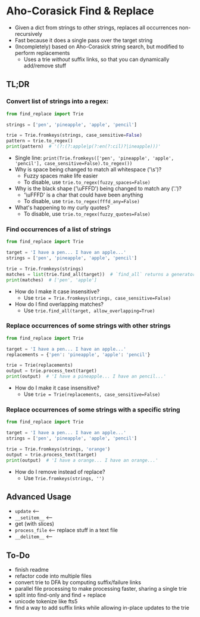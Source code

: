 ﻿#   Aho-Corasick Find & Replace
-   Given a dict from strings to other strings, replaces all occurrences non-recursively
-   Fast because it does a single pass over the target string
-   (Incompletely) based on Aho-Corasick string search, but modified to perform replacements
    -   Uses a trie *without* suffix links, so that you can dynamically add/remove stuff


##  TL;DR

### Convert list of strings into a regex:
```python
from find_replace import Trie

strings = ['pen', 'pineapple', 'apple', 'pencil']

trie = Trie.fromkeys(strings, case_sensitive=False)
pattern = trie.to_regex()
print(pattern)  # '(?:(?:apple|p(?:en(?:cil)?|ineapple)))'
```
-   Single line: `print(Trie.fromkeys(['pen', 'pineapple', 'apple', 'pencil'], case_sensitive=False).to_regex())`
-   Why is space being changed to match all whitespace ('\s')?
    -   Fuzzy spaces make life easier
    -   To disable, use `trie.to_regex(fuzzy_spaces=False)`
-   Why is the black shape ('\uFFFD') being changed to match any ('.')?
    -   '\uFFFD' is a char that could have been anything
    -   To disable, use `trie.to_regex(fffd_any=False)`
-   What's happening to my curly quotes?
    -   To disable, use `trie.to_regex(fuzzy_quotes=False)`

### Find occurrences of a list of strings
```python
from find_replace import Trie

target = 'I have a pen... I have an apple...'
strings = ['pen', 'pineapple', 'apple', 'pencil']

trie = Trie.fromkeys(strings)
matches = list(trie.find_all(target))  # `find_all` returns a generator
print(matches)  # ['pen', 'apple']
```
-   How do I make it case insensitive?
    -   Use `trie = Trie.fromkeys(strings, case_sensitive=False)`
-   How do I find overlapping matches?
    -   Use `trie.find_all(target, allow_overlapping=True)`

### Replace occurrences of some strings with other strings
```python
from find_replace import Trie

target = 'I have a pen... I have an apple...'
replacements = {'pen': 'pineapple', 'apple': 'pencil'}

trie = Trie(replacements)
output = trie.process_text(target)
print(output)  # 'I have a pineapple... I have an pencil...'
```
-   How do I make it case insensitive?
    -   Use `trie = Trie(replacements, case_sensitive=False)`

### Replace occurrences of some strings with a specific string
```python
from find_replace import Trie

target = 'I have a pen... I have an apple...'
strings = ['pen', 'pineapple', 'apple', 'pencil']

trie = Trie.fromkeys(strings, 'orange')
output = trie.process_text(target)
print(output)  # 'I have a orange... I have an orange...'
```
-   How do I remove instead of replace?
    -   Use `Trie.fromkeys(strings, '')`

##  Advanced Usage

-   `update` <--
-   `__setitem__` <--
-   get (with slices)
-   `process_file` <-- replace stuff in a text file
-   `__delitem__` <-- 

##  To-Do
-   finish readme
-   refactor code into multiple files
-   convert trie to DFA by computing suffix/failure links
-   parallel file processing to make processing faster, sharing a single trie
-   split into find-only and find + replace
-   unicode tokenize like fts5
-   find a way to add suffix links while allowing in-place updates to the trie

